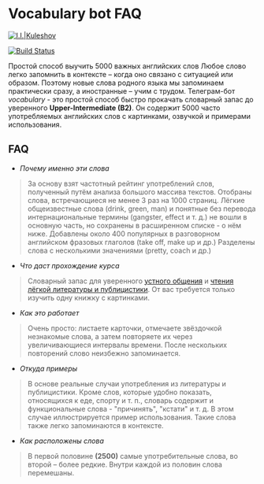 # Vocabulary bot FAQ


[![I.I.|Kuleshov](https://ic.wampi.ru/2023/06/25/image-2.png)](https://github.com/IvanKuleshov1)

[![Build Status](https://travis-ci.org/joemccann/dillinger.svg?branch=master)](https://travis-ci.org/joemccann/dillinger)

Простой способ выучить 5000 важных английских слов
Любое слово легко запомнить в контексте – когда оно связано с ситуацией или образом. Поэтому новые слова родного языка мы запоминаем практически сразу, а иностранные – учим с трудом.
Телеграм-бот *vocabulary* - это простой способ быстро прокачать словарный запас до уверенного **Upper-Intermediate (B2)**. Он содержит 5000 часто употребляемых английских слов с картинками, озвучкой и примерами использования.

## FAQ

- *Почему именно эти слова*
>За основу взят частотный рейтинг употреблений слов, полученный путём анализа большого массива текстов. Отобраны слова, встречающиеся не менее 3 раз на 1000 страниц. Лёгкие общеизвестные слова (drink, green, man) и понятные без перевода интернациональные термины (gangster, effect и т. д.) не вошли в основную часть, но сохранены в расширенном списке - о нём ниже. Добавлены около 400 популярных в разговорном английском фразовых глаголов (take off, make up и др.) Разделены слова с несколькими значениями (pretty, coach и др.)

- *Что даст прохождение курса*
>Словарный запас для уверенного [устного общения](https://www.fluentu.com/blog/how-many-words-do-i-need-to-know/)  и [чтения лёгкой литературы и публицистики](https://scholarspace.manoa.hawaii.edu/server/api/core/bitstreams/04d7edf5-be1c-4a1e-9c91-995135ac4120/content). От вас требуется только изучить одну книжку с картинками.

- *Как это работает*
>Очень просто: листаете карточки, отмечаете звёздочкой незнакомые слова, а затем повторяете их через увеличивающиеся интервалы времени. После нескольких повторений слово неизбежно запоминается.

- *Откуда примеры*
>В основе реальные случаи употребления из литературы и публицистики. Кроме слов, которые удобно показать, относящихся к еде, спорту и т. п., словарь содержит и функциональные слова - "причинять", "кстати" и т. д. В этом случае иллюстрируется пример использования. Такие слова также легко запоминаются в контексте.

- *Как расположены слова*
>В первой половине **(2500)** самые употребительные слова, во второй – более редкие. Внутри каждой из половин слова перемешаны.